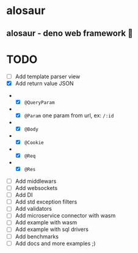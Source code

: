 # alosaur
alosaur - deno web framework 🦖
---

# TODO

* [ ] Add template parser view
* [x] Add return value JSON
* * [x] `@QueryParam`
* * [x] `@Param` one param from url, ex: `/:id`
* * [x] `@Body`
* * [x] `@Cookie`
* * [x] `@Req`
* * [x] `@Res`
* [ ] Add middlewars
* [ ] Add websockets
* [ ] Add DI
* [ ] Add std exception filters
* [ ] Add validators
* [ ] Add microservice connector with wasm
* [ ] Add example with wasm
* [ ] Add example with sql drivers
* [ ] Add benchmarks
* [ ] Add docs and more examples ;)
